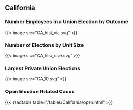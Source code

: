 ##  California

### Number Employees in a Union Election by Outcome
{{< image src="CA_hist_vic.svg" >}}

### Number of Elections by Unit Size
{{< image src="CA_hist_size.svg" >}}

### Largest Private Union Elections
{{< image src="CA_10.svg" >}}

### Open Election Related Cases
{{< readtable table="/tables/California/open.html" >}}

